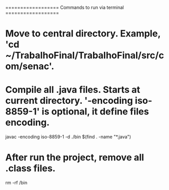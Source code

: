 ================== Commands to run via terminal ==================
# Move to central directory. Example, 'cd ~/TrabalhoFinal/TrabalhoFinal/src/com/senac'.
# Compile all .java files. Starts at current directory. '-encoding iso-8859-1' is optional, it define files encoding.
javac -encoding iso-8859-1 -d ./bin $(find . -name "*.java")

# After run the project, remove all .class files.
rm -rf /bin
